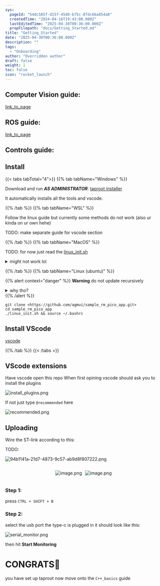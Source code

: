 ```yaml
---
sys:
  pageId: "54dc585f-d15f-45d0-b75c-8fdc66a854a8"
  createdTime: "2024-04-16T19:43:00.000Z"
  lastEditedTime: "2025-04-30T00:36:00.000Z"
  propFilepath: "docs/Getting_Started.md"
title: "Getting_Started"
date: "2025-04-30T00:36:00.000Z"
description: ""
tags:
  - "Onboarding"
author: "Overridden author"
draft: false
weight: 1
toc: false
icon: "rocket_launch"
---
```


## Computer Vision guide:

[link_to_page](86d45bc0-388b-4d26-8848-44f255f73d0e)

## ROS guide:

[link_to_page](3c76c1de-ec8f-46d6-8b0a-294005edc2d5)

## Controls guide:

## Install

{{< tabs tabTotal="4">}}
{{% tab tabName="Windows" %}}

Download and run _**AS ADMINISTRATOR**_: [taproot installer](https://github.com/Thornbots/TeachingFreshies/releases/tag/1.0)

It automatically installs all the tools and vscode.

{{% /tab %}}
{{% tab tabName="WSL" %}}

Follow the linux guide but currently some methods do not work (also ur kinda on ur own hehe)

TODO: make separate guide for vscode section

{{% /tab %}}
{{% tab tabName="MacOS" %}}

TODO: for now just read the [linux_init.sh](https://github.com/agmui/sample_rm_pico_app/blob/main/linux_init.sh)

<details>
<summary>might not work lol</summary>

`brew install libusb pkg-config`

Next install: [vscode](https://code.visualstudio.com/Download)

</details>

{{% /tab %}}
{{% tab tabName="Linux (ubuntu)" %}}

{{% alert context="danger" %}}
**Warning** do not update recursively
<details>
<summary>why tho?</summary>
There are some submodules that may go on for a while (like tinyusb) and I highly
recommend you don't need to get them.
If you want to see what submodules I update just look in `linux_init.sh`
</details>
{{% /alert %}}

```shell
git clone <https://github.com/agmui/sample_rm_pico_app.git>
cd sample_rm_pico_app
./linux_init.sh && source ~/.bashrc
```

## Install VScode

[vscode](https://code.visualstudio.com/Download)

{{% /tab %}}
{{< /tabs >}}

## VScode extensions

Have vscode open this repo
When first opining vscode should ask you to install the plugins

![install_plugins.png](https://prod-files-secure.s3.us-west-2.amazonaws.com/d518164a-d88e-44d1-a4ee-3adb3bd8bce0/89bd30f0-1825-4e77-867b-0a41ce370880/install_plugins.png?X-Amz-Algorithm=AWS4-HMAC-SHA256&X-Amz-Content-Sha256=UNSIGNED-PAYLOAD&X-Amz-Credential=ASIAZI2LB466VM7C4IWY%2F20250616%2Fus-west-2%2Fs3%2Faws4_request&X-Amz-Date=20250616T061418Z&X-Amz-Expires=3600&X-Amz-Security-Token=IQoJb3JpZ2luX2VjEGsaCXVzLXdlc3QtMiJGMEQCIGXvhN5iJEAznTQXgjCsOPJMRANPEnjPla6l8o0XGKB%2FAiBMm6LCQXHB2geVmlA1oCMiqRegAav3DiFxAX3ai2%2B30Sr%2FAwhTEAAaDDYzNzQyMzE4MzgwNSIM0BkjatIkA6wvP0%2BVKtwD72H16PCEv72KxUlFMoUS8nd8AYaCLb0YV9MEMuRiPldejg5aSXr8Rc9lFSJc2UC6KuRYTKNtT2j1uHsTI97zpuuno%2B8NXcL68aE4%2BmrZpkwJVf3YmHsyRk7PZ%2BC%2F1ccC1l9aMpBaS1IW%2Fwcr84hbssNeAXlw5%2Fx7spd8DBzKxM7pKbdQTyquZ8duVbLP3Ml2oSbgu%2F9dyvPsXJkpIwvSQM6WJSuc%2Bv74JCs36X7V5%2FNNmp%2BwXHFqnjHsj6l25eQ7wkNJdwdbYXY0jYgcuXci0WcGOdG0uTsATJtnG%2B1ttL5xN%2F5%2FTmVKEXe4wuhbwjeMFB1QA7XSsiG%2BVe%2BamPKQhsN51XFNnMG%2FlWTtVFiFS8C%2B7BEtb2sMm7ckh0OIaGLHhq64iUGuex6mqrZZnz3FIhsDOJCijzhWpr5jcnpB849d1zH9sFDnAxuwVTRKnr51q5pPDBi2Nr8F%2Bs1E2njShQ9%2FivmwIO8CfOo5W6OejIt862rD5P6GxaQGx%2F%2B3NbkQmxD7UL4R6ASTdxRwQTyiGxIpQwO%2FcmUtc6n3C0g7nXqZ8OaStfoEY80%2FEYfw6Q8xz62nU1WD3gadS11CwGLxT7Tx40ifu86deUAqRSr%2FjSw15xqCY7tWnzGQ0tgwiv%2B9wgY6pgEhNXpBTWGnYns3qr05toxh8PQVipiQIi6WiJNbcLXovtbtHJvrruwZRF5U%2B%2FH3AIem0B0gNujB81xvTCwu4r1WItPzWXU4cKgQzvaXCwcW3vh8OfnVshDINCWDH5V0CNeJXE8XuSXDgrJw4jUnJj6MsToh7HHcpbkeQloxux3xYlYPTdMFN8nsBJdPO%2FsU%2BqZ7ZkkSqV6Z2ly659rZLtnCx3Jz%2FuPs&X-Amz-Signature=e28d2a84a01742863b805875301f5416797686ec458a92bc1a913a88ca75d0fa&X-Amz-SignedHeaders=host&x-amz-checksum-mode=ENABLED&x-id=GetObject)

If not just type `@recommended` here  

![recommended.png](https://prod-files-secure.s3.us-west-2.amazonaws.com/d518164a-d88e-44d1-a4ee-3adb3bd8bce0/61e661e9-5d85-4dfc-be0d-8d2097a5e793/recommended.png?X-Amz-Algorithm=AWS4-HMAC-SHA256&X-Amz-Content-Sha256=UNSIGNED-PAYLOAD&X-Amz-Credential=ASIAZI2LB466VM7C4IWY%2F20250616%2Fus-west-2%2Fs3%2Faws4_request&X-Amz-Date=20250616T061418Z&X-Amz-Expires=3600&X-Amz-Security-Token=IQoJb3JpZ2luX2VjEGsaCXVzLXdlc3QtMiJGMEQCIGXvhN5iJEAznTQXgjCsOPJMRANPEnjPla6l8o0XGKB%2FAiBMm6LCQXHB2geVmlA1oCMiqRegAav3DiFxAX3ai2%2B30Sr%2FAwhTEAAaDDYzNzQyMzE4MzgwNSIM0BkjatIkA6wvP0%2BVKtwD72H16PCEv72KxUlFMoUS8nd8AYaCLb0YV9MEMuRiPldejg5aSXr8Rc9lFSJc2UC6KuRYTKNtT2j1uHsTI97zpuuno%2B8NXcL68aE4%2BmrZpkwJVf3YmHsyRk7PZ%2BC%2F1ccC1l9aMpBaS1IW%2Fwcr84hbssNeAXlw5%2Fx7spd8DBzKxM7pKbdQTyquZ8duVbLP3Ml2oSbgu%2F9dyvPsXJkpIwvSQM6WJSuc%2Bv74JCs36X7V5%2FNNmp%2BwXHFqnjHsj6l25eQ7wkNJdwdbYXY0jYgcuXci0WcGOdG0uTsATJtnG%2B1ttL5xN%2F5%2FTmVKEXe4wuhbwjeMFB1QA7XSsiG%2BVe%2BamPKQhsN51XFNnMG%2FlWTtVFiFS8C%2B7BEtb2sMm7ckh0OIaGLHhq64iUGuex6mqrZZnz3FIhsDOJCijzhWpr5jcnpB849d1zH9sFDnAxuwVTRKnr51q5pPDBi2Nr8F%2Bs1E2njShQ9%2FivmwIO8CfOo5W6OejIt862rD5P6GxaQGx%2F%2B3NbkQmxD7UL4R6ASTdxRwQTyiGxIpQwO%2FcmUtc6n3C0g7nXqZ8OaStfoEY80%2FEYfw6Q8xz62nU1WD3gadS11CwGLxT7Tx40ifu86deUAqRSr%2FjSw15xqCY7tWnzGQ0tgwiv%2B9wgY6pgEhNXpBTWGnYns3qr05toxh8PQVipiQIi6WiJNbcLXovtbtHJvrruwZRF5U%2B%2FH3AIem0B0gNujB81xvTCwu4r1WItPzWXU4cKgQzvaXCwcW3vh8OfnVshDINCWDH5V0CNeJXE8XuSXDgrJw4jUnJj6MsToh7HHcpbkeQloxux3xYlYPTdMFN8nsBJdPO%2FsU%2BqZ7ZkkSqV6Z2ly659rZLtnCx3Jz%2FuPs&X-Amz-Signature=1dad3c39de5b5964fb0672ad2ee08755ed0c24914b3d98dd98d430d98d0c1928&X-Amz-SignedHeaders=host&x-amz-checksum-mode=ENABLED&x-id=GetObject)

## Uploading

Wire the ST-link according to this:

TODO:

![94b1141a-21d7-4873-9c57-ab9d8f807222.png](https://prod-files-secure.s3.us-west-2.amazonaws.com/d518164a-d88e-44d1-a4ee-3adb3bd8bce0/e5fad17d-ab82-4300-9f4c-505ab4b1202c/94b1141a-21d7-4873-9c57-ab9d8f807222.png?X-Amz-Algorithm=AWS4-HMAC-SHA256&X-Amz-Content-Sha256=UNSIGNED-PAYLOAD&X-Amz-Credential=ASIAZI2LB466VM7C4IWY%2F20250616%2Fus-west-2%2Fs3%2Faws4_request&X-Amz-Date=20250616T061418Z&X-Amz-Expires=3600&X-Amz-Security-Token=IQoJb3JpZ2luX2VjEGsaCXVzLXdlc3QtMiJGMEQCIGXvhN5iJEAznTQXgjCsOPJMRANPEnjPla6l8o0XGKB%2FAiBMm6LCQXHB2geVmlA1oCMiqRegAav3DiFxAX3ai2%2B30Sr%2FAwhTEAAaDDYzNzQyMzE4MzgwNSIM0BkjatIkA6wvP0%2BVKtwD72H16PCEv72KxUlFMoUS8nd8AYaCLb0YV9MEMuRiPldejg5aSXr8Rc9lFSJc2UC6KuRYTKNtT2j1uHsTI97zpuuno%2B8NXcL68aE4%2BmrZpkwJVf3YmHsyRk7PZ%2BC%2F1ccC1l9aMpBaS1IW%2Fwcr84hbssNeAXlw5%2Fx7spd8DBzKxM7pKbdQTyquZ8duVbLP3Ml2oSbgu%2F9dyvPsXJkpIwvSQM6WJSuc%2Bv74JCs36X7V5%2FNNmp%2BwXHFqnjHsj6l25eQ7wkNJdwdbYXY0jYgcuXci0WcGOdG0uTsATJtnG%2B1ttL5xN%2F5%2FTmVKEXe4wuhbwjeMFB1QA7XSsiG%2BVe%2BamPKQhsN51XFNnMG%2FlWTtVFiFS8C%2B7BEtb2sMm7ckh0OIaGLHhq64iUGuex6mqrZZnz3FIhsDOJCijzhWpr5jcnpB849d1zH9sFDnAxuwVTRKnr51q5pPDBi2Nr8F%2Bs1E2njShQ9%2FivmwIO8CfOo5W6OejIt862rD5P6GxaQGx%2F%2B3NbkQmxD7UL4R6ASTdxRwQTyiGxIpQwO%2FcmUtc6n3C0g7nXqZ8OaStfoEY80%2FEYfw6Q8xz62nU1WD3gadS11CwGLxT7Tx40ifu86deUAqRSr%2FjSw15xqCY7tWnzGQ0tgwiv%2B9wgY6pgEhNXpBTWGnYns3qr05toxh8PQVipiQIi6WiJNbcLXovtbtHJvrruwZRF5U%2B%2FH3AIem0B0gNujB81xvTCwu4r1WItPzWXU4cKgQzvaXCwcW3vh8OfnVshDINCWDH5V0CNeJXE8XuSXDgrJw4jUnJj6MsToh7HHcpbkeQloxux3xYlYPTdMFN8nsBJdPO%2FsU%2BqZ7ZkkSqV6Z2ly659rZLtnCx3Jz%2FuPs&X-Amz-Signature=57286f895a45509aea1f35fe08ad89ece5cece85c2a99f83b6d4d1b39823b1f0&X-Amz-SignedHeaders=host&x-amz-checksum-mode=ENABLED&x-id=GetObject)

<div style="display: flex;flex-direction: row; column-gap:10px; max-width: 630px;justify-content: center;">
<div>

![image.png](https://prod-files-secure.s3.us-west-2.amazonaws.com/d518164a-d88e-44d1-a4ee-3adb3bd8bce0/210ecb78-1116-4d7b-b9b7-2292f66fa2c2/image.png?X-Amz-Algorithm=AWS4-HMAC-SHA256&X-Amz-Content-Sha256=UNSIGNED-PAYLOAD&X-Amz-Credential=ASIAZI2LB466YAQH2ZSA%2F20250616%2Fus-west-2%2Fs3%2Faws4_request&X-Amz-Date=20250616T061421Z&X-Amz-Expires=3600&X-Amz-Security-Token=IQoJb3JpZ2luX2VjEGsaCXVzLXdlc3QtMiJIMEYCIQDT%2FX0qFU8iE68KQbMvbry9fCN6ddCKhdpGkwdm82DcEAIhAMwbstjOf8nSUtd2aEICt5JwMLIQ4540vl3INmT3912dKv8DCFMQABoMNjM3NDIzMTgzODA1Igw2VBWc2zeN4ResJ5Eq3ANe29IuWFpbd58h3wJYPtZrudDPuxIpxBn%2BZcKlUap3Nt%2BWn7rv1pr8c2TmCiSAk%2BNinGJwMz9ZU%2FkJN%2FsxrWXQElyv0sMqpJJRRsKINWLf8WDlQlB0bjVB56Cca5onGHJF8%2BCx6ht386MizBcvWHwF8nKNSW5T4pHwBsGqyGLn41be0eKZ5aeKw8vz5U2esL4NQNk3AZt5xApumtrRX%2F4wrcY7ZtT77Tmdev%2Bnd%2FjN2ASDWrM6nTj49XtDtW16McYxVy2JlZ%2FKQOHDjm%2BizXdzoGuG1w%2FaneI1HbkxnwImZEfgMrYsUd3KIxwlIO%2F5s1fe9Wn01vuxyzo9tkj5F8J%2BDZpIro4BloFGvNkhMamqSo9K8Ka1Mz8MTVLGv0mmxY8h3oKrQsulFXfUSZuKJhIL1ElkrWDJickNx27Jchz6A5AW0lbNfGoDdYADNtm37Lz5H5YRFHETlRZFUP0fvdlosfYMkm%2B8AlOTV8rjWTX4wIEkCMwslTWxdP4pUnWsmR%2Bk1BD44J5WxBbaFnmNJUTSYISLybKqa5m4Vs2vcMVZj%2FR56byOaW2S%2Fsbb%2BUzQnoMYcUZWTpewTTDXuA8VN5POPkYwGUxqryWLcE3VLgJ3KVCx6mWPr3WLdG41QjD2%2Fr3CBjqkAU94hjTJ8hhSjLStCxQ6eid1kzDyLxLqQQJwBTnZFTh7RcF2bUpTqmLdeGNBu3TYgk0SEdS8LOpqEviShabKFBLc%2BeI08cZDnqyXr3d9IXhZSgo09BuB4cpCfpBFKVq0WVVGV9jz1lb%2F%2BPo6NY0TVBrZQmNJRC4KoApIP1V4DiNtHHKK8LNSPCnW91tTax6t%2FLq35MQwU4Ue%2FXgT87B%2B8cx1PRbm&X-Amz-Signature=ef52cccf1e4ad074f3d7c659ee0eb4cf28cfc4f6c25bc0cc9c89cb63aa982188&X-Amz-SignedHeaders=host&x-amz-checksum-mode=ENABLED&x-id=GetObject)

</div>
<div>

![image.png](https://prod-files-secure.s3.us-west-2.amazonaws.com/d518164a-d88e-44d1-a4ee-3adb3bd8bce0/33a0fd0f-8ca6-4a86-8e09-26e95ded1fff/image.png?X-Amz-Algorithm=AWS4-HMAC-SHA256&X-Amz-Content-Sha256=UNSIGNED-PAYLOAD&X-Amz-Credential=ASIAZI2LB4663QURUW47%2F20250616%2Fus-west-2%2Fs3%2Faws4_request&X-Amz-Date=20250616T061422Z&X-Amz-Expires=3600&X-Amz-Security-Token=IQoJb3JpZ2luX2VjEG0aCXVzLXdlc3QtMiJHMEUCIQDeQ4446PuWRa7p%2FwikoZzanyqrSNzvqnhEedfkj7rohwIgT5TatWJ7zBnASZHTYu8MT8vjDmfQpV6tGq0GdFjBz%2Fwq%2FwMIVhAAGgw2Mzc0MjMxODM4MDUiDOIa4%2FYosC6Fij1C7CrcAx0sJkHJviIhHX90sSJ%2FEmXB1z4omQYLgDSgkxGxhc5t%2BroKbwEVBRYzcDoho%2F6MghI3U%2F3i8WqL4Pyc8AO%2BG8cerqpx2NIwRVdKinsSqQMQfyAsa4eI3l%2BVT08Iihn%2FvWINMN%2BsHVJX9S%2BUROPbrfbKcCmsT7XH6ETOJQqxuTP7gZdZgF2QLyoLFUghovJ0s4rKfayxTE9mWBFR5viEm7d6vOs2oh4nWO0h3U44nXx5z0pc2WA1GNs%2F%2F16dsQUQQaTaTFIv9gZSSU53ahPxRUK1ywwBWh7cnBDhE3o1nJxvzhnQzOFMbtIYwP0YIPlMke8sMHWLmzhJxNSg6TCUXPIJR2tshCl49upRMSIJ4Zoz1zGRzUfF83GKvS9vwAn3tfq9c9xg9CD8UvNOyD7X5Fi33Lb%2F9eFJt4adsAoSgfgD8HGSJvTjZPxSgcih%2B85YFEySTnqppWVns9MiH6rLn0Y8KmpRCtBiaMBtrbC9bWCYXrQWB5xrLwzyvpF1tZ55N7fNRJHi%2BUPo4Z%2BflDqFq7SsskUuP4%2FJTzj9JWbeR2Jw%2FWWm3M6datFKAJ2YeIUVVcXmvDlPGXXAMXts24gjGn65WneE7hOtPGynPx6ohyJW84l4ISQnwmPRzfkmMIK%2FvsIGOqUB%2Bg3uUOlkszNj1%2BXRyqDwPXrN4%2F8GYyfZQHmBRa8mJMT8DVKKnoVMFYETbD6xlIlZJZ6uiXmyje0KnGDrbJLH0DcgK5xs9S9SJK%2BS92lEXsMLswvSZpzrepl1WkMZJnXDKdSV1NMSXhmYtvJhby7u8bQsOCmvoYNbnucBEiUfSikJcBdJyQ%2B9iOSXfaNUGI%2BA%2B8U16TL2SFECLmofvlB0c7BEVTsg&X-Amz-Signature=a11bf83e37b318f50e65804a57bf838bf775d4f310cec110a151d9ee0a7538df&X-Amz-SignedHeaders=host&x-amz-checksum-mode=ENABLED&x-id=GetObject)

</div>
</div>

### Step 1:

press `CTRL + SHIFT + B`

### Step 2:

select the usb port the type-c is plugged in it should look like this:

![serial_monitor.png](https://prod-files-secure.s3.us-west-2.amazonaws.com/d518164a-d88e-44d1-a4ee-3adb3bd8bce0/f03f4774-05d4-4393-b6a0-d5efb6d315ab/serial_monitor.png?X-Amz-Algorithm=AWS4-HMAC-SHA256&X-Amz-Content-Sha256=UNSIGNED-PAYLOAD&X-Amz-Credential=ASIAZI2LB466VM7C4IWY%2F20250616%2Fus-west-2%2Fs3%2Faws4_request&X-Amz-Date=20250616T061418Z&X-Amz-Expires=3600&X-Amz-Security-Token=IQoJb3JpZ2luX2VjEGsaCXVzLXdlc3QtMiJGMEQCIGXvhN5iJEAznTQXgjCsOPJMRANPEnjPla6l8o0XGKB%2FAiBMm6LCQXHB2geVmlA1oCMiqRegAav3DiFxAX3ai2%2B30Sr%2FAwhTEAAaDDYzNzQyMzE4MzgwNSIM0BkjatIkA6wvP0%2BVKtwD72H16PCEv72KxUlFMoUS8nd8AYaCLb0YV9MEMuRiPldejg5aSXr8Rc9lFSJc2UC6KuRYTKNtT2j1uHsTI97zpuuno%2B8NXcL68aE4%2BmrZpkwJVf3YmHsyRk7PZ%2BC%2F1ccC1l9aMpBaS1IW%2Fwcr84hbssNeAXlw5%2Fx7spd8DBzKxM7pKbdQTyquZ8duVbLP3Ml2oSbgu%2F9dyvPsXJkpIwvSQM6WJSuc%2Bv74JCs36X7V5%2FNNmp%2BwXHFqnjHsj6l25eQ7wkNJdwdbYXY0jYgcuXci0WcGOdG0uTsATJtnG%2B1ttL5xN%2F5%2FTmVKEXe4wuhbwjeMFB1QA7XSsiG%2BVe%2BamPKQhsN51XFNnMG%2FlWTtVFiFS8C%2B7BEtb2sMm7ckh0OIaGLHhq64iUGuex6mqrZZnz3FIhsDOJCijzhWpr5jcnpB849d1zH9sFDnAxuwVTRKnr51q5pPDBi2Nr8F%2Bs1E2njShQ9%2FivmwIO8CfOo5W6OejIt862rD5P6GxaQGx%2F%2B3NbkQmxD7UL4R6ASTdxRwQTyiGxIpQwO%2FcmUtc6n3C0g7nXqZ8OaStfoEY80%2FEYfw6Q8xz62nU1WD3gadS11CwGLxT7Tx40ifu86deUAqRSr%2FjSw15xqCY7tWnzGQ0tgwiv%2B9wgY6pgEhNXpBTWGnYns3qr05toxh8PQVipiQIi6WiJNbcLXovtbtHJvrruwZRF5U%2B%2FH3AIem0B0gNujB81xvTCwu4r1WItPzWXU4cKgQzvaXCwcW3vh8OfnVshDINCWDH5V0CNeJXE8XuSXDgrJw4jUnJj6MsToh7HHcpbkeQloxux3xYlYPTdMFN8nsBJdPO%2FsU%2BqZ7ZkkSqV6Z2ly659rZLtnCx3Jz%2FuPs&X-Amz-Signature=61949dd633b0d8208eb6c9fc464bff6e709615b4e196988460e5e749baa24491&X-Amz-SignedHeaders=host&x-amz-checksum-mode=ENABLED&x-id=GetObject)

then hit **Start Monitoring**

# CONGRATS🎉

you have set up taproot now move onto the `C++_basics` guide
